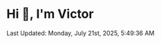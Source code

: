 <h1>Hi 👋, I'm Victor </h1>

<!--RECENT_ACTIVITY:start-->
<!--RECENT_ACTIVITY:end-->

<!--RECENT_ACTIVITY:last_update-->
Last Updated: Monday, July 21st, 2025, 5:49:36 AM
<!--RECENT_ACTIVITY:last_update_end-->
